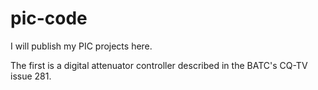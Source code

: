 # pic-code
I will publish my PIC projects here.

The first is a digital attenuator controller described in the BATC's CQ-TV issue 281.
